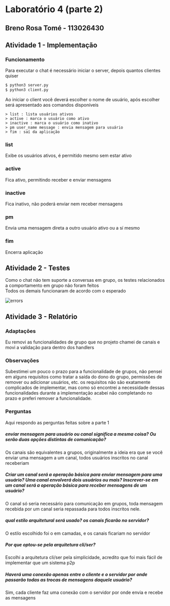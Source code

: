 # Laboratório 4 (parte 2)
## Breno Rosa Tomé - 113026430
## Atividade 1 - Implementação
 
### Funcionamento

Para executar o chat é necessário iniciar o server, depois quantos clientes quiser
```Bash
$ python3 server.py
$ python3 client.py
```

Ao iniciar o client você deverá escolher o nome de usuário, após escolher será apresentado aos comandos disponíveis

```
> list : lista usuários ativos
> active : marca o usuário como ativo
> inactive : marca o usuário como inativo
> pm user_name message : envia mensagem para usuário
> fim : saí da aplicação
```

### list
Exibe os usuários ativos, é permitido mesmo sem estar ativo

### active
Fica ativo, permitindo receber e enviar mensagens

### inactive
Fica inativo, não poderá enviar nem receber mensagens

### pm
Envia uma mensagem direta a outro usuário ativo ou a sí mesmo

### fim
Encerra aplicação

## Atividade 2 - Testes

Como o chat não tem suporte a conversas em grupo, os testes relacionados a comportamento em grupo não foram feitos \
Todos os demais funcionaram de acordo com o esperado

![errors](/assets/errors.png)

## Atividade 3 - Relatório

### Adaptações

Eu removi as funcionalidades de grupo que no projeto chamei de canais e movi a validação para dentro dos handlers

### Observações

Subestimei um pouco o prazo para a funcionalidade de grupos, não pensei em alguns requisitos como tratar a saída do dono do grupo, permissões de remover ou adicionar usuários, etc.
os requisitos não são exatamente complicados de implementar, mas como só encontrei a necessidade dessas funcionalidades durante a implementação acabei não completando no prazo e preferi remover a funcionalidade.

### Perguntas
Aqui respondo as perguntas feitas sobre a parte 1

##### enviar mensagem para usuário ou canal significa a mesma coisa? Ou serão duas opções distintas de comunicação? 

Os canais são equivalentes a grupos, originalmente a ideia era que se você enviar uma mensagem a um canal, todos usuários inscritos no canal receberiam

##### Criar um canal será a operação básica para enviar mensagem para uma usuário? Uma canal envolverá dois usuários ou mais? Inscrever-se em um canal será a operação básica para receber mensagens de um usuário? 

O canal só seria necessário para comunicação em grupos, toda mensagem recebida por um canal seria repassada para todos inscritos nele.

##### qual estilo arquitetural será usado? os canais ficarão no servidor? 

O estilo escolhido foi o em camadas, e os canais ficariam no servidor

##### Por que optou-se pela arquitetura cli/ser?

Escolhi a arquitetura cli/ser pela simplicidade, acredito que foi mais fácil de implementar que um sistema p2p

##### Haverá uma conexão apenas entre o cliente e o servidor por onde passarão todas as trocas de mensagens daquele usuário?

Sim, cada cliente faz uma conexão com o servidor por onde envia e recebe as mensagens
